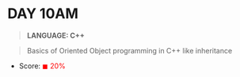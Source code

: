 # DAY 10AM

> __LANGUAGE: C++__

> Basics of Oriented Object programming in C++ like inheritance

* Score: <span style="color:rgb(255, 0,0)">&#9724; 20% </span>